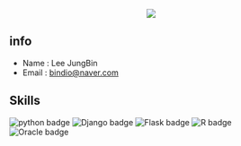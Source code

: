 <!-- 헤더부분(가운데 정렬을위해 html 문법사용) -->
<p align='center'>
  <a href="https://github.com/JBindio">
    <img src="https://capsule-render.vercel.app/api?type=waving&color=FFFFFF&fontColor=FFFFFF&height=300&section=header&text=JungBin's%20Study&fontSize=50"/>
  </a>
</p>

## info
- Name : Lee JungBin
- Email : bindio@naver.com

## Skills
![python badge](https://img.shields.io/badge/Python-black?style=for-the-badge&logo=python&logoColor=white)
![Django badge](https://img.shields.io/badge/Django-black?style=for-the-badge&logo=django&logoColor=white)
![Flask badge](https://img.shields.io/badge/Flask-black?style=for-the-badge&logo=flask&logoColor=white)
![R badge](https://img.shields.io/badge/R-black?style=for-the-badge&logo=r&logoColor=white)
![Oracle badge](https://img.shields.io/badge/Oracle-black?style=for-the-badge&logo=Oracle&logoColor=white)



<!--
**JBindio/JBindio** is a ✨ _special_ ✨ repository because its `README.md` (this file) appears on your GitHub profile.

Here are some ideas to get you started:

- 🔭 I’m currently working on ...
- 🌱 I’m currently learning ...
- 👯 I’m looking to collaborate on ...
- 🤔 I’m looking for help with ...
- 💬 Ask me about ...
- 📫 How to reach me: ...
- 😄 Pronouns: ...
- ⚡ Fun fact: ...
-->
